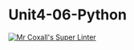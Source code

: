 # Unit4-06-Python
[![Mr Coxall's Super Linter](https://github.com/ICS3U-Programming-VivianaH/Unit4-06-Python/workflows/Mr%20Coxall's%20Super%20Linter/badge.svg)](https://github.com/ICS3U-Programming-VivianaH/Unit4-06-Python/actions/)
